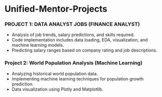 # Unified-Mentor-Projects
### PROJECT 1: DATA ANALYST JOBS (FINANCE ANALYST)
 - Analysis of job trends, salary predictions, and skills required.
 - Code implementation includes data loading, EDA, visualization, and machine learning models.
 - Predicting salary ranges based on company rating and job descriptions.

### Project 2: World Population Analysis (Machine Learning)
 - Analyzing historical world population data.
 - Implementing machine learning techniques for population growth prediction.
 - Data visualization using Plotly and Matplotlib.

